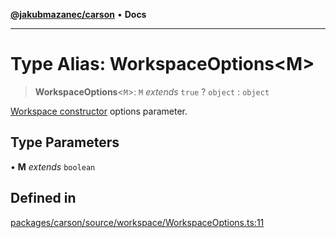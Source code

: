 [**@jakubmazanec/carson**](../README.md) • **Docs**

---

# Type Alias: WorkspaceOptions\<M\>

> **WorkspaceOptions**\<`M`\>: `M` _extends_ `true` ? `object` : `object`

[Workspace constructor](../classes/Workspace.md#constructors) options parameter.

## Type Parameters

• **M** _extends_ `boolean`

## Defined in

[packages/carson/source/workspace/WorkspaceOptions.ts:11](https://github.com/jakubmazanec/tools/blob/e8e1a063ee4a3ba5413ab6c19f760853c220a8ce/packages/carson/source/workspace/WorkspaceOptions.ts#L11)
